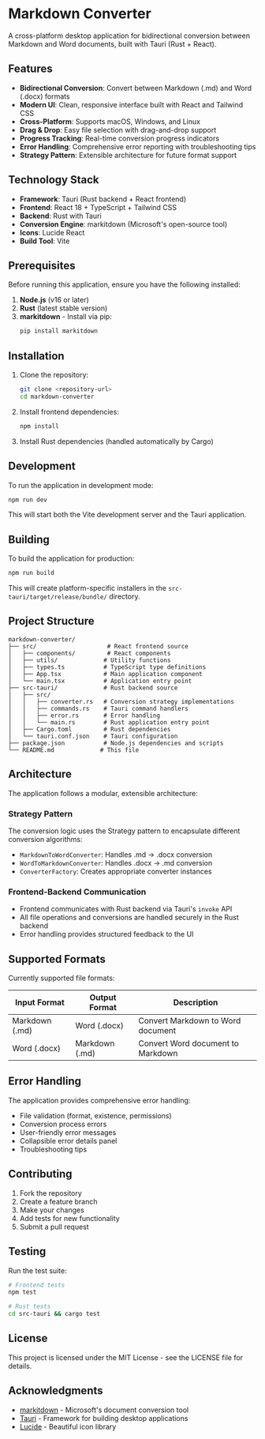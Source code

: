 # Markdown Converter

A cross-platform desktop application for bidirectional conversion between Markdown and Word documents, built with Tauri (Rust + React).

## Features

- **Bidirectional Conversion**: Convert between Markdown (.md) and Word (.docx) formats
- **Modern UI**: Clean, responsive interface built with React and Tailwind CSS
- **Cross-Platform**: Supports macOS, Windows, and Linux
- **Drag & Drop**: Easy file selection with drag-and-drop support
- **Progress Tracking**: Real-time conversion progress indicators
- **Error Handling**: Comprehensive error reporting with troubleshooting tips
- **Strategy Pattern**: Extensible architecture for future format support

## Technology Stack

- **Framework**: Tauri (Rust backend + React frontend)
- **Frontend**: React 18 + TypeScript + Tailwind CSS
- **Backend**: Rust with Tauri
- **Conversion Engine**: markitdown (Microsoft's open-source tool)
- **Icons**: Lucide React
- **Build Tool**: Vite

## Prerequisites

Before running this application, ensure you have the following installed:

1. **Node.js** (v16 or later)
2. **Rust** (latest stable version)
3. **markitdown** - Install via pip:
   ```bash
   pip install markitdown
   ```

## Installation

1. Clone the repository:
   ```bash
   git clone <repository-url>
   cd markdown-converter
   ```

2. Install frontend dependencies:
   ```bash
   npm install
   ```

3. Install Rust dependencies (handled automatically by Cargo)

## Development

To run the application in development mode:

```bash
npm run dev
```

This will start both the Vite development server and the Tauri application.

## Building

To build the application for production:

```bash
npm run build
```

This will create platform-specific installers in the `src-tauri/target/release/bundle/` directory.

## Project Structure

```
markdown-converter/
├── src/                    # React frontend source
│   ├── components/         # React components
│   ├── utils/             # Utility functions
│   ├── types.ts           # TypeScript type definitions
│   ├── App.tsx            # Main application component
│   └── main.tsx           # Application entry point
├── src-tauri/             # Rust backend source
│   ├── src/
│   │   ├── converter.rs   # Conversion strategy implementations
│   │   ├── commands.rs    # Tauri command handlers
│   │   ├── error.rs       # Error handling
│   │   └── main.rs        # Rust application entry point
│   ├── Cargo.toml         # Rust dependencies
│   └── tauri.conf.json    # Tauri configuration
├── package.json           # Node.js dependencies and scripts
└── README.md             # This file
```

## Architecture

The application follows a modular, extensible architecture:

### Strategy Pattern
The conversion logic uses the Strategy pattern to encapsulate different conversion algorithms:

- `MarkdownToWordConverter`: Handles .md → .docx conversion
- `WordToMarkdownConverter`: Handles .docx → .md conversion
- `ConverterFactory`: Creates appropriate converter instances

### Frontend-Backend Communication
- Frontend communicates with Rust backend via Tauri's `invoke` API
- All file operations and conversions are handled securely in the Rust backend
- Error handling provides structured feedback to the UI

## Supported Formats

Currently supported file formats:

| Input Format | Output Format | Description |
|-------------|---------------|-------------|
| Markdown (.md) | Word (.docx) | Convert Markdown to Word document |
| Word (.docx) | Markdown (.md) | Convert Word document to Markdown |

## Error Handling

The application provides comprehensive error handling:

- File validation (format, existence, permissions)
- Conversion process errors
- User-friendly error messages
- Collapsible error details panel
- Troubleshooting tips

## Contributing

1. Fork the repository
2. Create a feature branch
3. Make your changes
4. Add tests for new functionality
5. Submit a pull request

## Testing

Run the test suite:

```bash
# Frontend tests
npm test

# Rust tests
cd src-tauri && cargo test
```

## License

This project is licensed under the MIT License - see the LICENSE file for details.

## Acknowledgments

- [markitdown](https://github.com/microsoft/markitdown) - Microsoft's document conversion tool
- [Tauri](https://tauri.app/) - Framework for building desktop applications
- [Lucide](https://lucide.dev/) - Beautiful icon library
